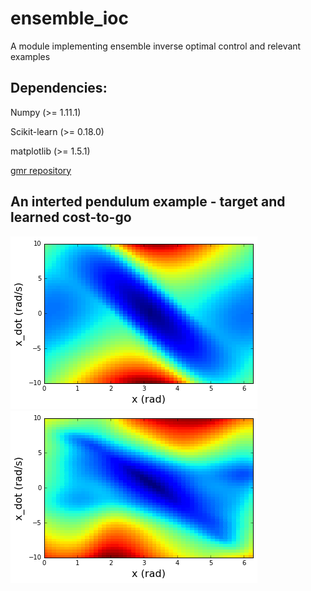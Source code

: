 # ensemble_ioc
A module implementing ensemble inverse optimal control and relevant examples

## Dependencies:

Numpy           (>= 1.11.1)

Scikit-learn    (>= 0.18.0)

matplotlib      (>= 1.5.1)

[gmr repository](https://github.com/navigator8972/gmr.git)


## An interted pendulum example - target and learned cost-to-go

![](./fig/target_cost_to_go.png)
![](./fig/learned_cost_to_go.png)
